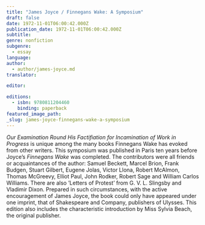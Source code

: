 ```yaml
---
title: "James Joyce / Finnegans Wake: A Symposium"
draft: false
date: 1972-11-01T06:00:42.000Z
publication_date: 1972-11-01T06:00:42.000Z
subtitle:
genre: nonfiction
subgenre:
  - essay
language:
author:
  - author/james-joyce.md
translator:

editor:

editions:
  - isbn: 9780811204460
    binding: paperback
featured_image_path:
_slug: james-joyce-finnegans-wake-a-symposium
---
```


_Our Examination Round His Factifiation for Incamination of Work in Progress_ is unique among the many books Finnegans Wake has evoked from other writers. This symposium was published in Paris ten years before Joyce’s _Finnegans Wake_ was completed. The contributors were all friends or acquaintances of the author: Samuel Beckett, Marcel Brion, Frank Budgen, Stuart Gilbert, Eugene Jolas, Victor Llona, Robert McAlmon, Thomas McGreevy, Elliot Paul, John Rodker, Robert Sage and William Carlos Williams. There are also ’Letters of Protest’ from G. V. L. Slingsby and Vladimir Dixon. Prepared in such circumstances, with the active encouragement of James Joyce, the book could only have appeared under one imprint, that of Shakespeare and Company, publishers of Ulysses. This edition also includes the characteristic introduction by Miss Sylvia Beach, the original publisher.

